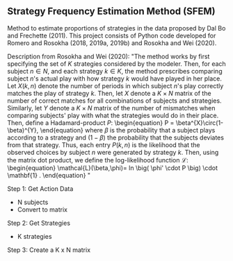 ## Strategy Frequency Estimation Method (SFEM) 

Method to estimate proportions of strategies in the data proposed by Dal Bo and Frechette (2011). This project consists of Python code developed for Romero and Rosokha (2018, 2019a, 2019b) and Rosokha and Wei (2020).

Description from Rosokha and Wei (2020): "The method works by first specifying the set of $K$ strategies considered by the modeler. Then, for each subject $n\in N$, and each strategy $k\in K$, the method prescribes comparing subject $n$'s actual play with how strategy $k$ would have played in her place. Let $X(k,n)$ denote the number of periods in which subject $n$'s play correctly matches the play of strategy $k$. Then, let $X$ denote a $K \times N$ matrix of the number of correct matches for all combinations of subjects and strategies. Similarly, let $Y$ denote a $K \times N$ matrix of the number of mismatches when comparing subjects' play with what the strategies would do in their place. Then, define a Hadamard-product $P$:
\begin{equation}
    P = \beta^{X}\circ(1-\beta)^{Y},
\end{equation}
where $\beta$ is the probability that a subject plays according to a strategy and $(1-\beta)$ the probability that the subjects deviates from that strategy. Thus,
each entry $P(k,n)$ is the likelihood that the observed choices by subject $n$ were generated by strategy $k$. Then, using the matrix dot product, we define the log-likelihood function $\mathcal{L}$:
\begin{equation}
    \mathcal{L}(\beta,\phi)= ln \big( \phi' \cdot P \big) \cdot  \mathbf{1} .
\end{equation}
"

Step 1: Get Action Data
  - N subjects
  - Convert to matrix
  
Step 2: Get Strategies
  - K strategies

Step 3: Create a K x N matrix 
